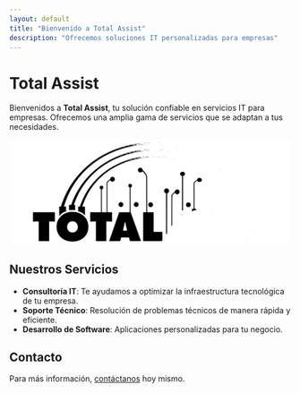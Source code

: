 ```yaml
---
layout: default
title: "Bienvenido a Total Assist"
description: "Ofrecemos soluciones IT personalizadas para empresas"
---
```


# Total Assist
Bienvenidos a **Total Assist**, tu solución confiable en servicios IT para empresas. Ofrecemos una amplia gama de servicios que se adaptan a tus necesidades.

![Logo de Total Assist](assets/img/logo.svg)


## Nuestros Servicios
- **Consultoría IT**: Te ayudamos a optimizar la infraestructura tecnológica de tu empresa.
- **Soporte Técnico**: Resolución de problemas técnicos de manera rápida y eficiente.
- **Desarrollo de Software**: Aplicaciones personalizadas para tu negocio.

## Contacto
Para más información, [contáctanos](https://wa.me/5493413276015) hoy mismo.
